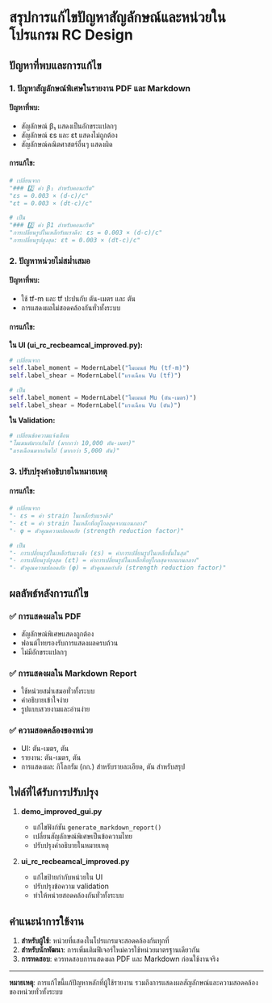 # สรุปการแก้ไขปัญหาสัญลักษณ์และหน่วยในโปรแกรม RC Design

## ปัญหาที่พบและการแก้ไข

### 1. ปัญหาสัญลักษณ์พิเศษในรายงาน PDF และ Markdown

#### ปัญหาที่พบ:
- สัญลักษณ์ β₁ แสดงเป็นอักขระแปลกๆ 
- สัญลักษณ์ εs และ εt แสดงไม่ถูกต้อง
- สัญลักษณ์คณิตศาสตร์อื่นๆ แสดงผิด

#### การแก้ไข:
```python
# เปลี่ยนจาก
"### 2️⃣ ค่า β₁ สำหรับคอนกรีต"
"εs = 0.003 × (d-c)/c"
"εt = 0.003 × (dt-c)/c"

# เป็น
"### 2️⃣ ค่า β1 สำหรับคอนกรีต"
"การเปลี่ยนรูปในเหล็กรับแรงดึง: εs = 0.003 × (d-c)/c"
"การเปลี่ยนรูปสูงสุด: εt = 0.003 × (dt-c)/c"
```

### 2. ปัญหาหน่วยไม่สม่ำเสมอ

#### ปัญหาที่พบ:
- ใช้ tf-m และ tf ปะปนกับ ตัน-เมตร และ ตัน
- การแสดงผลไม่สอดคล้องกันทั่วทั้งระบบ

#### การแก้ไข:

**ใน UI (ui_rc_recbeamcal_improved.py):**
```python
# เปลี่ยนจาก
self.label_moment = ModernLabel("โมเมนต์ Mu (tf-m)")
self.label_shear = ModernLabel("แรงเฉือน Vu (tf)")

# เป็น
self.label_moment = ModernLabel("โมเมนต์ Mu (ตัน-เมตร)")
self.label_shear = ModernLabel("แรงเฉือน Vu (ตัน)")
```

**ใน Validation:**
```python
# เปลี่ยนข้อความแจ้งเตือน
"โมเมนต์มากเกินไป (มากกว่า 10,000 ตัน-เมตร)"
"แรงเฉือนมากเกินไป (มากกว่า 5,000 ตัน)"
```

### 3. ปรับปรุงคำอธิบายในหมายเหตุ

#### การแก้ไข:
```python
# เปลี่ยนจาก
"- εs = ค่า strain ในเหล็กรับแรงดึง"
"- εt = ค่า strain ในเหล็กที่อยู่ไกลสุดจากแกนกลาง"
"- φ = ตัวคูณความปลอดภัย (strength reduction factor)"

# เป็น
"- การเปลี่ยนรูปในเหล็กรับแรงดึง (εs) = ค่าการเปลี่ยนรูปในเหล็กชั้นในสุด"
"- การเปลี่ยนรูปสูงสุด (εt) = ค่าการเปลี่ยนรูปในเหล็กที่อยู่ไกลสุดจากแกนกลาง"
"- ตัวคูณความปลอดภัย (φ) = ตัวคูณลดกำลัง (strength reduction factor)"
```

## ผลลัพธ์หลังการแก้ไข

### ✅ การแสดงผลใน PDF
- สัญลักษณ์พิเศษแสดงถูกต้อง
- ฟอนต์ไทยรองรับการแสดงผลครบถ้วน
- ไม่มีอักขระแปลกๆ

### ✅ การแสดงผลใน Markdown Report
- ใช้หน่วยสม่ำเสมอทั่วทั้งระบบ
- คำอธิบายเข้าใจง่าย
- รูปแบบสวยงามและอ่านง่าย

### ✅ ความสอดคล้องของหน่วย
- UI: ตัน-เมตร, ตัน
- รายงาน: ตัน-เมตร, ตัน
- การแสดงผล: กิโลกรัม (กก.) สำหรับรายละเอียด, ตัน สำหรับสรุป

## ไฟล์ที่ได้รับการปรับปรุง

1. **demo_improved_gui.py**
   - แก้ไขฟังก์ชัน `generate_markdown_report()`
   - เปลี่ยนสัญลักษณ์พิเศษเป็นข้อความไทย
   - ปรับปรุงคำอธิบายในหมายเหตุ

2. **ui_rc_recbeamcal_improved.py**
   - แก้ไขป้ายกำกับหน่วยใน UI
   - ปรับปรุงข้อความ validation
   - ทำให้หน่วยสอดคล้องกันทั่วทั้งระบบ

## คำแนะนำการใช้งาน

1. **สำหรับผู้ใช้**: หน่วยที่แสดงในโปรแกรมจะสอดคล้องกันทุกที่
2. **สำหรับนักพัฒนา**: การเพิ่มเติมฟีเจอร์ใหม่ควรใช้หน่วยมาตรฐานเดียวกัน
3. **การทดสอบ**: ควรทดสอบการแสดงผล PDF และ Markdown ก่อนใช้งานจริง

---

**หมายเหตุ**: การแก้ไขนี้แก้ปัญหาหลักที่ผู้ใช้รายงาน รวมถึงการแสดงผลสัญลักษณ์และความสอดคล้องของหน่วยทั่วทั้งระบบ
